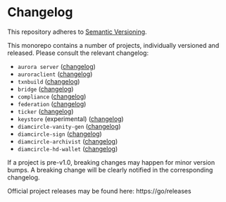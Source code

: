 # Changelog
This repository adheres to [Semantic Versioning](http://semver.org/).

This monorepo contains a number of projects, individually versioned and released. Please consult the relevant changelog:

* `aurora server` ([changelog](./services/aurora/CHANGELOG.md))
* `auroraclient` ([changelog](./clients/auroraclient/CHANGELOG.md))
* `txnbuild` ([changelog](./txnbuild/CHANGELOG.md))
* `bridge` ([changelog](./services/bridge/CHANGELOG.md))
* `compliance` ([changelog](./services/compliance/CHANGELOG.md))
* `federation` ([changelog](./services/federation/CHANGELOG.md))
* `ticker` ([changelog](./services/ticker/CHANGELOG.md))
* `keystore` (experimental) ([changelog](./services/keystore/CHANGELOG.md))
* `diamcircle-vanity-gen` ([changelog](./tools/diamcircle-vanity-gen/CHANGELOG.md))
* `diamcircle-sign` ([changelog](./tools/diamcircle-sign/CHANGELOG.md))
* `diamcircle-archivist` ([changelog](./tools/diamcircle-archivist/CHANGELOG.md))
* `diamcircle-hd-wallet` ([changelog](./tools/diamcircle-hd-wallet/CHANGELOG.md))

If a project is pre-v1.0, breaking changes may happen for minor version
bumps.  A breaking change will be clearly notified in the corresponding changelog.

Official project releases may be found here: https://go/releases
